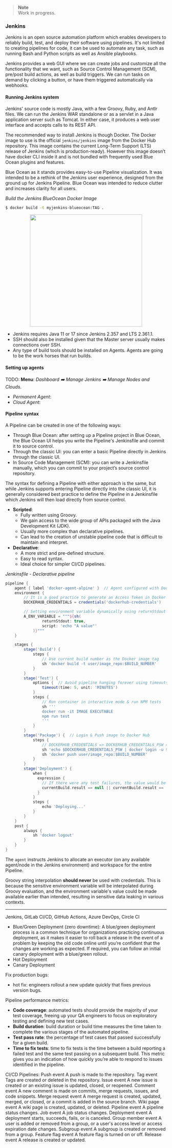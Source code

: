 > **Note**  
> Work in progress.

### Jenkins
Jenkins is an open source automation platform which enables developers to reliably build, test, and deploy their software using pipelines. It's not limited to creating pipelines for code, it can be used to automate any task, such as running Bash and Python scripts as well as Ansible playbooks.

Jenkins provides a web GUI where we can create jobs and customize all the functionality that we want, such as Source Control Management (SCM), pre/post build actions, as well as build triggers. We can run tasks on demand by clicking a button, or have them triggered automatically via webhooks.


#### Running Jenkins system
Jenkins' source code is mostly Java, with a few Groovy, Ruby, and Antlr files. We  can run the Jenkins WAR standalone or as a servlet in a Java application server such as Tomcat. In either case, it produces a web user interface and accepts calls to its REST API. 

The recommended way to install Jenkins is though Docker. The Docker image to use is the official `jenkins/jenkins` image from the Docker Hub repository. This image contains the current Long-Term Support (LTS) release of Jenkins (which is production-ready). However this image doesn’t have docker CLI inside it and is not bundled with frequently used Blue Ocean plugins and features. 

Blue Ocean as it stands provides easy-to-use Pipeline visualization. It was intended to be a rethink of the Jenkins user experience, designed from the ground up for Jenkins Pipeline. Blue Ocean was intended to reduce clutter and increases clarity for all users.

_Build the Jenkins BlueOcean Docker Image_
```sh
$ docker build -t myjenkins-blueocean:TAG .
```

<p align="center">
  <img src="https://user-images.githubusercontent.com/47757441/222973544-9780c963-3e02-4c08-94d2-4b33ceafd99f.png" width="350">
</p>

- Jenkins requires Java 11 or 17 since Jenkins 2.357 and LTS 2.361.1.
- SSH should also be installed given that the Master server usually makes connections over SSH.
- Any type of build tools should be installed on Agents. Agents are going to be the work horses that run builds.

#### Setting up agents
TODO:
**Menu**: _Dashboard :arrow_right: Manage Jenkins :arrow_right: Manage Nodes and Clouds_.
- _Permanent Agent_:
- _Cloud Agent_:

#### Pipeline syntax
A Pipeline can be created in one of the following ways:
- Through Blue Ocean: after setting up a Pipeline project in Blue Ocean, the Blue Ocean UI helps you write the Pipeline's Jenkinsfile and commit it to source control.
- Through the classic UI: you can enter a basic Pipeline directly in Jenkins through the classic UI.
- In Source Code Management (SCM): you can write a Jenkinsfile manually, which you can commit to your project’s source control repository.

The syntax for defining a Pipeline with either approach is the same, but while Jenkins supports entering Pipeline directly into the classic UI, it is generally considered best practice to define the Pipeline in a Jenkinsfile which Jenkins will then load directly from source control.

- **Scripted**:
    - Fully written using Groovy.
    - We gain access to the wide group of APIs packaged with the Java Development Kit (JDK).
    - Usually more complex than declarative pipelines.
    - Can lead to the creation of unstable pipeline code that is difficult to maintain and interpret.
- **Declarative**:
    - A more strict and pre-defined structure.
    - Easy to read syntax.
    - Ideal choice for simpler CI/CD pipelines.

_Jenkinsfile - Declarative pipeline_
```groovy
pipeline {
    agent { label 'docker-agent-alpine' }  // Agent configured with Docker installed
    environment {
        // It is a good practice to generate an Access Token in Docker Hub and use it as the password 
        DOCKERHUB_CREDENTIALS = credentials('dockerhub-credentials')

        // Setting environment variable dynamically using returnStdout
        A_ENV_VARIABLE = """${sh(
                returnStdout: true,
                script: 'echo "A value"'
            )}""" 
    }

    stages {
        stage('Build') {
            steps {
                // Use current build number as the Docker image tag
                sh 'docker build -t user/image_repo:$BUILD_NUMBER'
            }
        }
        stage('Test') {
            options {  // Avoid pipeline hanging forever using timeouts
                timeout(time: 5, unit: 'MINUTES')
            }
            steps {
                // Run container in interactive mode & run NPM tests
                sh '''
                docker run -it IMAGE EXECUTABLE
                npm run test
                '''
            }
        }
        stage('Package') {  // Login & Push image to Docker Hub
            steps {
                // DOCKERHUB_CREDENTIALS => DOCKERHUB_CREDENTIALS_PSW = password; DOCKERHUB_CREDENTIALS_USR = user
                sh 'echo $DOCKERHUB_CREDENTIALS_PSW | docker login -u $DOCKERHUB_CREDENTIALS_USR --password-stdin'
                sh 'docker push user/image_repo:$BUILD_NUMBER'
            }
        }
        stage('Deployment') {
            when {
              expression {
                // If there were any test failures, the value would be UNSTABLE
                currentBuild.result == null || currentBuild.result == 'SUCCESS'
              }
            }
            steps {
                echo 'Deploying...'
            }
        }
    }
    post {
		always {
			sh 'docker logout'
		}
	}
}
```
The `agent` instructs Jenkins to allocate an executor (on any available agent/node in the Jenkins environment) and workspace for the entire Pipeline.

Groovy string interpolation **should never** be used with credentials. This is because the sensitive environment variable will be interpolated during Groovy evaluation, and the environment variable's value could be made available earlier than intended, resulting in sensitive data leaking in various contexts.

---

Jenkins, GitLab CI/CD, GitHub Actions, Azure DevOps, Circle CI

- Blue/Green Deployment (zero downtime): A blue/green deployment process is a common technique for organizations practicing continuous deployment, as it makes it easier to roll back a release in the event of a problem by keeping the old code online until you’re confident that the changes are working as expected. If required, you can follow an initial canary deployment with a blue/green rollout.
- Hot Deployment
- Canary Deployment

Fix production bugs:
- hot fix: engineers rollout a new update quickly that fixes previous version bugs.

Pipeline performance metrics:
- **Code coverage**: automated tests should provide the majority of your test coverage, freeing up your QA engineers to focus on exploratory testing and defining new test cases.
- **Build duration**: build duration or build time measures the time taken to complete the various stages of the automated pipeline.
- **Test pass rate**: the percentage of test cases that passed successfully for a given build.
- **Time to fix tests**: time to fix tests is the time between a build reporting a failed test and the same test passing on a subsequent build. This metric gives you an indication of how quickly you’re able to respond to issues identified in the pipeline.

CI/CD Pipelines:
Push event	A push is made to the repository.
Tag event	Tags are created or deleted in the repository.
Issue event	A new issue is created or an existing issue is updated, closed, or reopened.
Comment event	A new comment is made on commits, merge requests, issues, and code snippets.
Merge request event	A merge request is created, updated, merged, or closed, or a commit is added in the source branch.
Wiki page event	A wiki page is created, updated, or deleted.
Pipeline event	A pipeline status changes.
Job event	A job status changes.
Deployment event	A deployment starts, succeeds, fails, or is canceled.
Group member event	A user is added or removed from a group, or a user's access level or access expiration date changes.
Subgroup event	A subgroup is created or removed from a group.
Feature flag event	A feature flag is turned on or off.
Release event	A release is created or updated.

